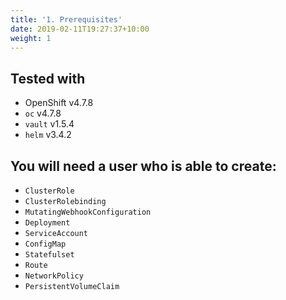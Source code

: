 ```yaml
---
title: '1. Prerequisites'
date: 2019-02-11T19:27:37+10:00
weight: 1
---
```


## Tested with
* OpenShift v4.7.8
* `oc` v4.7.8
* `vault` v1.5.4
* `helm` v3.4.2


## You will need a user who is able to create:
* `ClusterRole`
* `ClusterRolebinding`
* `MutatingWebhookConfiguration`
* `Deployment`
* `ServiceAccount`
* `ConfigMap`
* `Statefulset`
* `Route`
* `NetworkPolicy`
* `PersistentVolumeClaim`
